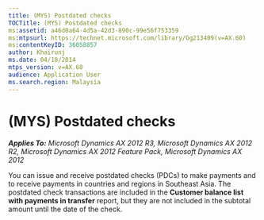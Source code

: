 ```yaml
---
title: (MYS) Postdated checks
TOCTitle: (MYS) Postdated checks
ms:assetid: a46d0a64-4d5a-42d3-890c-99e56f753359
ms:mtpsurl: https://technet.microsoft.com/library/Gg213409(v=AX.60)
ms:contentKeyID: 36058857
author: Khairunj
ms.date: 04/18/2014
mtps_version: v=AX.60
audience: Application User
ms.search.region: Malaysia
---
```


# (MYS) Postdated checks 


_**Applies To:** Microsoft Dynamics AX 2012 R3, Microsoft Dynamics AX 2012 R2, Microsoft Dynamics AX 2012 Feature Pack, Microsoft Dynamics AX 2012_

You can issue and receive postdated checks (PDCs) to make payments and to receive payments in countries and regions in Southeast Asia. The postdated check transactions are included in the **Customer balance list with payments in transfer** report, but they are not included in the subtotal amount until the date of the check.

  



